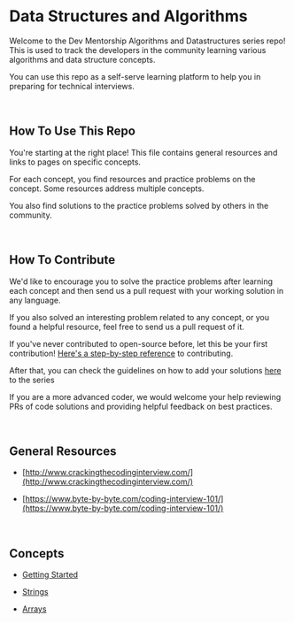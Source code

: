 # Data Structures and Algorithms


Welcome to the Dev Mentorship Algorithms and Datastructures series repo! This is used to track the developers in the community learning various algorithms and data structure concepts. 

You can use this repo as a self-serve learning platform to help you in preparing for technical interviews.


<br>


## **How To Use This Repo**

You're starting at the right place! This file contains general resources and links to pages on specific concepts. 

For each concept, you find resources and practice problems on the concept. Some resources address multiple concepts.

You also find solutions to the practice problems solved by others in the community.


<br>
  
  
## **How To Contribute**

We'd like to encourage you to solve the practice problems after learning each concept and then send us a pull request with your working solution in any language.

If you also solved an interesting problem related to any concept, or you found a helpful resource, feel free to send us a pull request of it. 

If you've never contributed to open-source before, let this be your first contribution! [Here's a step-by-step reference](https://akrabat.com/the-beginners-guide-to-contributing-to-a-github-project/) to contributing.

After that, you can check the guidelines on how to add your solutions [here](./CONTRIBUTING.md) to the series

If you are a more advanced coder, we would welcome your help reviewing PRs of code solutions and providing helpful feedback on best practices.
  

 <br>
  
  
## General **Resources**

- [http://www.crackingthecodinginterview.com/](http://www.crackingthecodinginterview.com/)
- [https://www.byte-by-byte.com/coding-interview-101/](https://www.byte-by-byte.com/coding-interview-101/)

  
  <br>
  
  
## Concepts

- [Getting Started](/CONTRIBUTING.md)
- [Strings](https://github.com/Dev-Mentorship-Programme/DSA/tree/main/strings)
- [Arrays](https://github.com/Dev-Mentorship-Programme/DSA/tree/main/arrays)

  <br>
  <br>
  <br>
